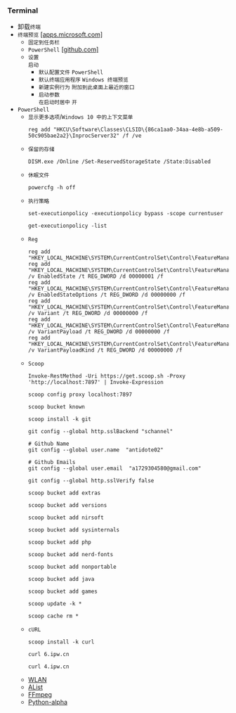 ### Terminal
* 卸载`终端`
* `终端预览` [[apps.microsoft.com]](https://apps.microsoft.com/detail/9n8g5rfz9xk3?hl=zh-cn&gl=CN)
  * `固定到任务栏`
  * `PowerShell` [[github.com]](https://github.com/PowerShell/PowerShell/releases)
  * `设置`  
`启动`  
    * `默认配置文件` `PowerShell`
    * `默认终端应用程序` `Windows 终端预览`
    * `新建实例行为` `附加到此桌面上最近的窗口`
    * `启动参数`  
`在启动时居中` `开`
* `PowerShell`
  * `显示更多选项`/`Windows 10 中的上下文菜单`
    ```
    reg add "HKCU\Software\Classes\CLSID\{86ca1aa0-34aa-4e8b-a509-50c905bae2a2}\InprocServer32" /f /ve
    ```
  * `保留的存储`
    ```
    DISM.exe /Online /Set-ReservedStorageState /State:Disabled
    ```
  * `休眠文件`
    ```
    powercfg -h off
    ```
  * `执行策略`
    ```
    set-executionpolicy -executionpolicy bypass -scope currentuser

    get-executionpolicy -list
    ```
  * `Reg`
    ```
    reg add "HKEY_LOCAL_MACHINE\SYSTEM\CurrentControlSet\Control\FeatureManagement\Overrides\8\2897279119"
    reg add "HKEY_LOCAL_MACHINE\SYSTEM\CurrentControlSet\Control\FeatureManagement\Overrides\8\2897279119" /v EnabledState /t REG_DWORD /d 00000001 /f
    reg add "HKEY_LOCAL_MACHINE\SYSTEM\CurrentControlSet\Control\FeatureManagement\Overrides\8\2897279119" /v EnabledStateOptions /t REG_DWORD /d 00000000 /f
    reg add "HKEY_LOCAL_MACHINE\SYSTEM\CurrentControlSet\Control\FeatureManagement\Overrides\8\2897279119" /v Variant /t REG_DWORD /d 00000000 /f
    reg add "HKEY_LOCAL_MACHINE\SYSTEM\CurrentControlSet\Control\FeatureManagement\Overrides\8\2897279119" /v VariantPayload /t REG_DWORD /d 00000000 /f
    reg add "HKEY_LOCAL_MACHINE\SYSTEM\CurrentControlSet\Control\FeatureManagement\Overrides\8\2897279119" /v VariantPayloadKind /t REG_DWORD /d 00000000 /f
    ```
  * `Scoop`
    ```
    Invoke-RestMethod -Uri https://get.scoop.sh -Proxy 'http://localhost:7897' | Invoke-Expression

    scoop config proxy localhost:7897

    scoop bucket known

    scoop install -k git

    git config --global http.sslBackend "schannel"

    # Github Name
    git config --global user.name  "antidote02"

    # Github Emails
    git config --global user.email  "a1729304580@gmail.com"

    git config --global http.sslVerify false

    scoop bucket add extras

    scoop bucket add versions

    scoop bucket add nirsoft

    scoop bucket add sysinternals

    scoop bucket add php

    scoop bucket add nerd-fonts

    scoop bucket add nonportable

    scoop bucket add java

    scoop bucket add games

    scoop update -k *

    scoop cache rm *
    ```
  * `cURL`
    ```
    scoop install -k curl

    curl 6.ipw.cn

    curl 4.ipw.cn
    ```
  * [WLAN](/terminal/wlan.md)
  * [AList](/terminal/alist.md)
  * [FFmpeg](/terminal/ffmpeg.md)
  * [Python-alpha](/terminal/python.md)